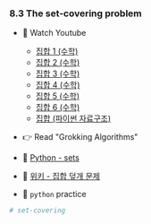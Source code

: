 ### 8.3 The set-covering problem

- 🍒 Watch Youtube
    - [집합 1 (수학)](https://www.youtube.com/watch?v=4bg1yp1kpeE)
    - [집합 2 (수학)](https://www.youtube.com/watch?v=qexd6acPvcc)
    - [집합 3 (수학)]()
    - [집합 4 (수학)]()
    - [집합 5 (수학)](https://www.youtube.com/watch?v=QwuOfuqXv4A)
    - [집합 6 (수학)](https://www.youtube.com/watch?v=w7nCrRuvcEc)
    - [집합 (파이썬 자료구조)](https://www.youtube.com/watch?v=0oYv-GVIXzI)
   

- 👉 Read "Grokking Algorithms"


- 🍑 [Python - sets](https://docs.python.org/3/tutorial/datastructures.html#sets)
- 🍑 [위키 - 집합 덮개 문제](https://ko.wikipedia.org/wiki/%EC%A7%91%ED%95%A9_%EB%8D%AE%EA%B0%9C_%EB%AC%B8%EC%A0%9C)



- 🐍 `python` practice

```python
# set-covering


```
